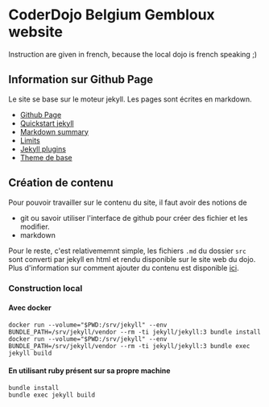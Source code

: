 # CoderDojo Belgium Gembloux website

Instruction are given in french, because the local dojo is french speaking ;)

## Information sur Github Page

Le site se base sur le moteur jekyll. Les pages sont écrites en markdown.

* [Github Page](https://pages.github.com/)
* [Quickstart jekyll](https://jekyllrb.com/docs/)
* [Markdown summary](https://daringfireball.net/projects/markdown/syntax)
* [Limits](https://help.github.com/en/articles/about-github-pages#usage-limits)
* [Jekyll plugins](https://help.github.com/en/articles/about-github-pages-and-jekyll#plugins)
* [Theme de base](https://github.com/wemake-services/jekyll-theme-hackcss)

## Création de contenu

Pour pouvoir travailler sur le contenu du site, il faut avoir des notions de
* git ou savoir utiliser l'interface de github pour créer des fichier et les modifier.
* markdown

Pour le reste, c'est relativememnt simple, les fichiers `.md` du dossier `src` sont converti par jekyll en html et rendu disponible sur le site web du dojo. Plus d'information sur comment ajouter du contenu est disponible [ici](https://help.github.com/en/articles/adding-content-to-your-github-pages-site-using-jekyll).

### Construction local

#### Avec docker

```
docker run --volume="$PWD:/srv/jekyll" --env BUNDLE_PATH=/srv/jekyll/vendor --rm -ti jekyll/jekyll:3 bundle install
docker run --volume="$PWD:/srv/jekyll" --env BUNDLE_PATH=/srv/jekyll/vendor --rm -ti jekyll/jekyll:3 bundle exec jekyll build
```

#### En utilisant ruby présent sur sa propre machine

```
bundle install
bundle exec jekyll build
```
